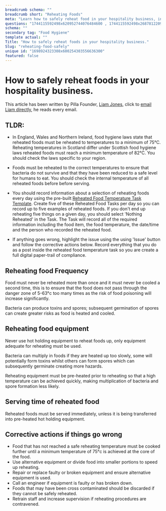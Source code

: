 ```yaml
---
breadcrumb schema: ""
breadcrumb short: "Reheating Foods"
meta: "Learn how to safely reheat food in your hospitality business, including the correct temperatures, equipment, and procedures to follow."
questions: "1744115592498x620952744076484600 , 1744115592498x268781220942310370 , 1744115592499x513747905619680500 , 1744115592499x477796629261481300 , 1744115592499x200547080460388380 , 1744115592500x788601097276885100 , 1744115592500x295689536309998100 , 1744115592500x118402639481692380 , 1744115592502x271865920951998000"
schema: ""
secondary tag: "Food Hygiene"
template actual: ""
Title: "How to safely reheat foods in your hospitality business."
Slug: "reheating-food-safely"
unique id: "1698924323308x600254303556636300"
featured: false
---
```


# How to safely reheat foods in your hospitality business.

 This article has been written by Pilla Founder,&nbsp;[Liam Jones](https://yourpilla.com/profile/liam-jones), click to&nbsp;[email Liam directly](mailto:liam@yourpilla.com), he reads every email.

 ## TLDR:

 - In England, Wales and Northern Ireland, food hygiene laws state that reheated foods must be reheated to temperatures to a minimum of 75°C. Reheating temperatures in Scotland differ under Scottish food hygiene laws reheated foods must reach a minimum temperature of 82°C. You should check the laws specific to your region.&nbsp;

 - Foods must be reheated to the correct temperatures to ensure that bacteria do not survive and that they have been reduced to a safe level for humans to eat. You should check the internal temperature of all reheated foods before before serving.

 - You should record information about a selection of reheating foods every day using the pre-built [Reheated Food Temperature Task Template](https://yourpilla.com/templates/cooked-food-temperature-check). Create five of these Reheated Food Tasks per day so you can record up to five examples of reheated foods. If you don't end up reheating five things on a given day, you should select 'Nothing Reheated' in the Task. The Task will record all of the required information including the food item, the food temperature, the date/time and the person who recorded the reheated food.

 - If anything goes wrong, highlight the issue using the using 'Issue' button and follow the corrective actions below. Record everything that you do as a post inside the reheated food temperature task so you are create a full digital paper-trail of compliance.

 ## Reheating food Frequency

 Food must never be reheated more than once and it must never be cooled a second time, this is to ensure that the food does not pass through the danger zone of 5-63°c too many times as the risk of food poisoning will increase significantly.

 Bacteria can produce toxins and spores; subsequent germination of spores can create greater risks as food is heated and cooled.

 ## Reheating food equipment

 Never use hot holding equipment to reheat foods up, only equipment adequate for reheating must be used.

 Bacteria can multiply in foods if they are heated up too slowly, some will potentially form toxins whilst others can form spores which can subsequently germinate creating more hazards.

 Reheating equipment must be pre-heated prior to reheating so that a high temperature can be achieved quickly, making multiplication of bacteria and spore formation less likely.

 ## Serving time of reheated food

 Reheated foods must be served immediately, unless it is being transferred into pre-heated hot holding equipment.

 ## Corrective actions if things go wrong

 - Food that has not reached a safe reheating temperature must be cooked further until a minimum temperature of 75°c is achieved at the core of the food.
- Use alternative equipment or divide food into smaller portions to speed up reheating.
- Repair or replace faulty or broken equipment and ensure alternative equipment is used.
- Call an engineer if equipment is faulty or has broken down.
- Foods that may have been cross contaminated should be discarded if they cannot be safely reheated.
- Retrain staff and increase supervision if reheating procedures are contravened.